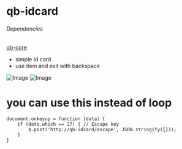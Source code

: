 # qb-idcard
###### Dependencies
[qb-core](https://github.com/qbcore-framework/qb-core)

+ simple id card
+ use item and exit with backspace

![Image](https://i.hizliresim.com/g7hgc3j.png)
![Image](https://i.hizliresim.com/gasbean.png)


# you can use this instead of loop
    document.onkeyup = function (data) {
        if (data.which == 27) { // Escape key
            $.post('http://qb-idcard/escape', JSON.stringify({}));
        }
    }

